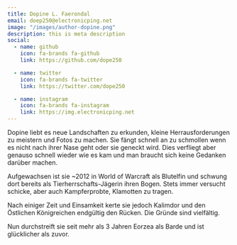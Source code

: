 ```yaml
---
title: Dopine L. Faerondal
email: doep250@electronicping.net
image: "/images/author-dopine.png"
description: this is meta description
social:
  - name: github
    icon: fa-brands fa-github
    link: https://github.com/dope250

  - name: twitter
    icon: fa-brands fa-twitter
    link: https://twitter.com/dope250

  - name: instagram
    icon: fa-brands fa-instagram
    link: https://img.electronicping.net
---
```


Dopine liebt es neue Landschaften zu erkunden, kleine Herrausforderungen zu meistern und Fotos zu machen. Sie fängt schnell an zu schmollen wenn es nicht nach ihrer Nase geht oder sie geneckt wird. Dies verfliegt aber genauso schnell wieder wie es kam und man braucht sich keine Gedanken darüber machen.

Aufgewachsen ist sie ~2012 in World of Warcraft als Blutelfin und schwung dort bereits als Tierherrschafts-Jägerin ihren Bogen. Stets immer versucht schicke, aber auch Kampferprobte, Klamotten zu tragen.

Nach einiger Zeit und Einsamkeit kerte sie jedoch Kalimdor und den Östlichen Königreichen endgültig den Rücken. Die Gründe sind vielfältig.

Nun durchstreift sie seit mehr als 3 Jahren Eorzea als Barde und ist glücklicher als zuvor.
